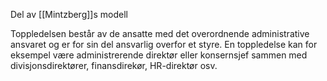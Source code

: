 Del av [[Mintzberg]]s modell

Toppledelsen består av de ansatte med det overordnende administrative ansvaret og er for sin del ansvarlig overfor et styre. En toppledelse kan for eksempel være administrerende direktør eller konsernsjef sammen med divisjonsdirektører, finansdirekør, HR-direktør osv.